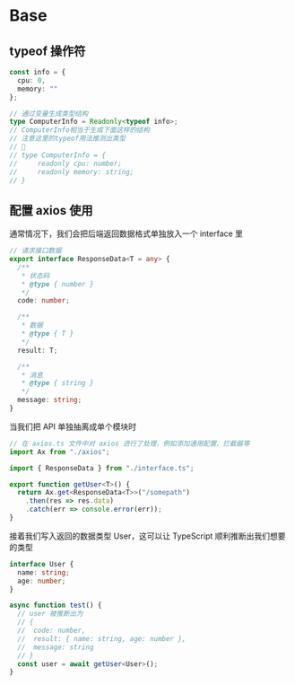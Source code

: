 # Base

## typeof 操作符

```typescript
const info = {
  cpu: 0,
  memory: ""
};

// 通过变量生成类型结构
type ComputerInfo = Readonly<typeof info>;
// ComputerInfo相当于生成下面这样的结构
// 注意这里的typeof用法推测出类型
// 🔻
// type ComputerInfo = {
//     readonly cpu: number;
//     readonly memory: string;
// }
```

## 配置 axios 使用

通常情况下，我们会把后端返回数据格式单独放入一个 interface 里

```typescript
// 请求接口数据
export interface ResponseData<T = any> {
  /**
   * 状态码
   * @type { number }
   */
  code: number;

  /**
   * 数据
   * @type { T }
   */
  result: T;

  /**
   * 消息
   * @type { string }
   */
  message: string;
}
```

当我们把 API 单独抽离成单个模块时

```typescript
// 在 axios.ts 文件中对 axios 进行了处理，例如添加通用配置、拦截器等
import Ax from "./axios";

import { ResponseData } from "./interface.ts";

export function getUser<T>() {
  return Ax.get<ResponseData<T>>("/somepath")
    .then(res => res.data)
    .catch(err => console.error(err));
}
```

接着我们写入返回的数据类型 User，这可以让 TypeScript 顺利推断出我们想要的类型

```typescript
interface User {
  name: string;
  age: number;
}

async function test() {
  // user 被推断出为
  // {
  //  code: number,
  //  result: { name: string, age: number },
  //  message: string
  // }
  const user = await getUser<User>();
}
```

